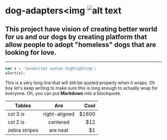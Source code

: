 # dog-adapters<img ![alt text](http://url/to/img.png)


## This project have vision of **creating better world for us and our dogs** by creating platform that allow people to adopt "homeless" dogs that are looking for love.

---

```javascript
var s = 'JavaScript syntax highlighting';
alert(s);
```

This is a very long line that will still be quoted properly when it wraps. Oh boy let's keep writing to make sure this is long enough to actually wrap for everyone. Oh, you can _put_ **Markdown** into a blockquote.

| Tables        |      Are      |  Cool |
| ------------- | :-----------: | ----: |
| col 3 is      | right-aligned | $1600 |
| col 2 is      |   centered    |   $12 |
| zebra stripes |   are neat    |    $1 |
